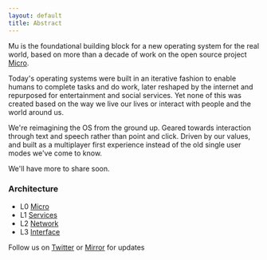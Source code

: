 ```yaml
---
layout: default
title: Abstract
---
```


<div id="blurb">
<p>Mu is the foundational building block for a new operating system for the real world, based on more than a decade of work 
on the open source project <a href="/micro">Micro</a>.
</p>

<p>Today's operating systems were built in an iterative fashion to enable humans to complete tasks and 
do work, later reshaped by the internet and repurposed for entertainment and social services. 
Yet none of this was created based on the way we live our lives or interact with people and the world around us.
</p>

<p>We're reimagining the OS from the ground up. Geared towards interaction through text and speech rather 
than point and click. Driven by our values, and built as a multiplayer first experience instead of the old 
single user modes we've come to know.
</p>
<p>We'll have more to share soon.</p>
</div>

<h3>Architecture</h3>
<ul id="projects">
<li>L0 <a href="/micro">Micro</a></li>
<li>L1 <a href="/services">Services</a></li>
<li>L2 <a href="/network">Network</a></li>
<li>L3 <a href="/interface">Interface</a></li>
</ul>

<footer>
Follow us on <a href="https://twitter.com/mudotxyz">Twitter</a>
  or <a href="https://mirror.xyz/0x95A522981D68213E6F2190e187d42f9e53EE0873">Mirror</a> for updates
</footer>
